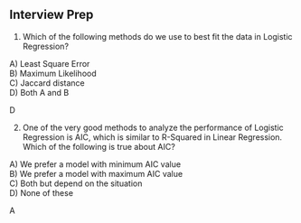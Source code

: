 ## Interview Prep

1) Which of the following methods do we use to best fit the data in Logistic Regression?

A) Least Square Error   
B) Maximum Likelihood  
C) Jaccard distance  
D) Both A and B  

D

2) One of the very good methods to analyze the performance of Logistic Regression is AIC, which is similar to R-Squared in Linear Regression. Which of the following is true about AIC?

A) We prefer a model with minimum AIC value  
B) We prefer a model with maximum AIC value  
C) Both but depend on the situation  
D) None of these

A